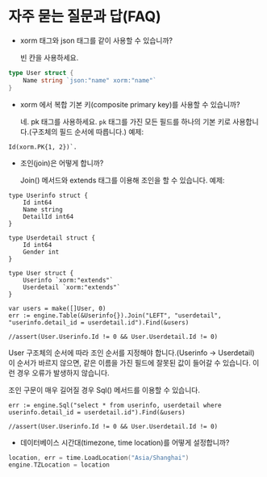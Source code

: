 # 자주 묻는 질문과 답(FAQ)

* xorm 태그와 json 태그를 같이 사용할 수 있습니까?

  빈 칸을 사용하세요.

```Go
type User struct {
    Name string `json:"name" xorm:"name"`
}
```

* xorm 에서 복합 기본 키(composite primary key)를 사용할 수 있습니까?

  네. pk 태그를 사용하세요. `pk` 태그를 가진 모든 필드를 하나의 기본 키로 사용합니다.(구조체의 필드 순서에 따릅니다.) 예제:

```
Id(xorm.PK{1, 2})`.
```

* 조인(join)은 어떻게 합니까?

  Join() 메서드와 extends 태그를 이용해 조인을 할 수 있습니다. 예제:

```
type Userinfo struct {
    Id int64
    Name string
    DetailId int64
}

type Userdetail struct {
    Id int64
    Gender int
}

type User struct {
    Userinfo `xorm:"extends"`
    Userdetail `xorm:"extends"`
}

var users = make([]User, 0)
err := engine.Table(&Userinfo{}).Join("LEFT", "userdetail", "userinfo.detail_id = userdetail.id").Find(&users)

//assert(User.Userinfo.Id != 0 && User.Userdetail.Id != 0)
```

User 구조체의 순서에 따라 조인 순서를 지정해야 합니다.(Userinfo -> Userdetail) 이 순서가 바르지 않으면, 같은 이름을 가진 필드에 잘못된 값이 들어갈 수 있습니다. 이런 경우 오류가 발생하지 않습니다.

조인 구문이 매우 길어질 경우 Sql() 메서드를 이용할 수 있습니다.

```
err := engine.Sql("select * from userinfo, userdetail where userinfo.detail_id = userdetail.id").Find(&users)

//assert(User.Userinfo.Id != 0 && User.Userdetail.Id != 0)
```

* 데이터베이스 시간대(timezone, time location)를 어떻게 설정합니까?

```Go
location, err = time.LoadLocation("Asia/Shanghai")
engine.TZLocation = location
```

